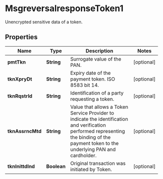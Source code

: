 

# MsgreversalresponseToken1

Unencrypted sensitive data of a token.
## Properties

Name | Type | Description | Notes
------------ | ------------- | ------------- | -------------
**pmtTkn** | **String** | Surrogate value of the PAN. |  [optional]
**tknXpryDt** | **String** | Expiry date of the payment token. ISO 8583 bit 14. |  [optional]
**tknRqstrId** | **String** | Identification of a party requesting a token. |  [optional]
**tknAssrncMtd** | **String** | Value that allows a Token Service Provider to indicate the identification and verification performed representing the binding of the payment token to the underlying PAN and cardholder. |  [optional]
**tknInittdInd** | **Boolean** | Original transaction was initiated by Token. |  [optional]




